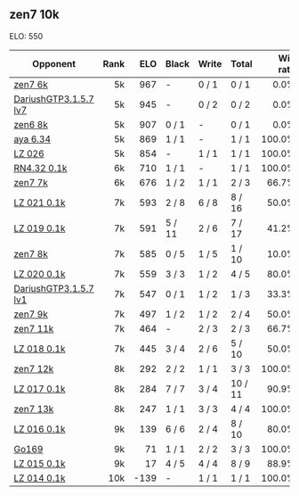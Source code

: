 ## zen7 10k ##

ELO: 550

Opponent | Rank | ELO | Black | Write | Total | Win rate
---------|-----:|----:|-------|-------|-------|-------:
[zen7 6k](zen7%206k.md) | 5k | 967 | - | 0 / 1 | 0 / 1 | 0.0%
[DariushGTP3.1.5.7 lv7](DariushGTP3.1.5.7%20lv7.md) | 5k | 945 | - | 0 / 2 | 0 / 2 | 0.0%
[zen6 8k](zen6%208k.md) | 5k | 907 | 0 / 1 | - | 0 / 1 | 0.0%
[aya 6.34](aya%206.34.md) | 5k | 869 | 1 / 1 | - | 1 / 1 | 100.0%
[LZ 026](LZ%20026.md) | 5k | 854 | - | 1 / 1 | 1 / 1 | 100.0%
[RN4.32 0.1k](RN4.32%200.1k.md) | 6k | 710 | 1 / 1 | - | 1 / 1 | 100.0%
[zen7 7k](zen7%207k.md) | 6k | 676 | 1 / 2 | 1 / 1 | 2 / 3 | 66.7%
[LZ 021 0.1k](LZ%20021%200.1k.md) | 7k | 593 | 2 / 8 | 6 / 8 | 8 / 16 | 50.0%
[LZ 019 0.1k](LZ%20019%200.1k.md) | 7k | 591 | 5 / 11 | 2 / 6 | 7 / 17 | 41.2%
[zen7 8k](zen7%208k.md) | 7k | 585 | 0 / 5 | 1 / 5 | 1 / 10 | 10.0%
[LZ 020 0.1k](LZ%20020%200.1k.md) | 7k | 559 | 3 / 3 | 1 / 2 | 4 / 5 | 80.0%
[DariushGTP3.1.5.7 lv1](DariushGTP3.1.5.7%20lv1.md) | 7k | 547 | 0 / 1 | 1 / 2 | 1 / 3 | 33.3%
[zen7 9k](zen7%209k.md) | 7k | 497 | 1 / 2 | 1 / 2 | 2 / 4 | 50.0%
[zen7 11k](zen7%2011k.md) | 7k | 464 | - | 2 / 3 | 2 / 3 | 66.7%
[LZ 018 0.1k](LZ%20018%200.1k.md) | 7k | 445 | 3 / 4 | 2 / 6 | 5 / 10 | 50.0%
[zen7 12k](zen7%2012k.md) | 8k | 292 | 2 / 2 | 1 / 1 | 3 / 3 | 100.0%
[LZ 017 0.1k](LZ%20017%200.1k.md) | 8k | 284 | 7 / 7 | 3 / 4 | 10 / 11 | 90.9%
[zen7 13k](zen7%2013k.md) | 8k | 247 | 1 / 1 | 3 / 3 | 4 / 4 | 100.0%
[LZ 016 0.1k](LZ%20016%200.1k.md) | 9k | 139 | 6 / 6 | 2 / 4 | 8 / 10 | 80.0%
[Go169](Go169.md) | 9k | 71 | 1 / 1 | 2 / 2 | 3 / 3 | 100.0%
[LZ 015 0.1k](LZ%20015%200.1k.md) | 9k | 17 | 4 / 5 | 4 / 4 | 8 / 9 | 88.9%
[LZ 014 0.1k](LZ%20014%200.1k.md) | 10k | -139 | - | 1 / 1 | 1 / 1 | 100.0%
